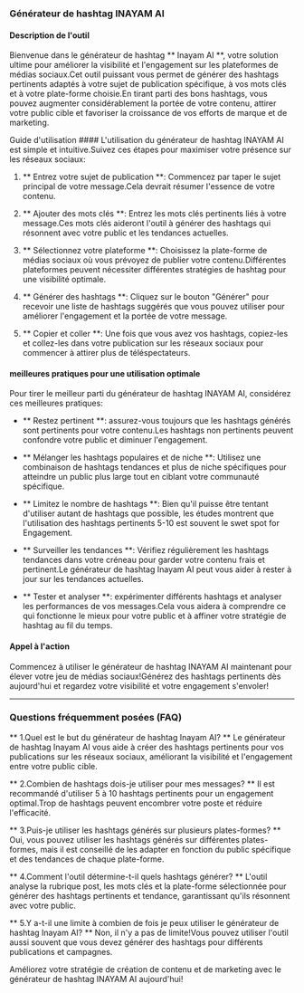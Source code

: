 ### Générateur de hashtag INAYAM AI

#### Description de l'outil
Bienvenue dans le générateur de hashtag ** Inayam AI **, votre solution ultime pour améliorer la visibilité et l'engagement sur les plateformes de médias sociaux.Cet outil puissant vous permet de générer des hashtags pertinents adaptés à votre sujet de publication spécifique, à vos mots clés et à votre plate-forme choisie.En tirant parti des bons hashtags, vous pouvez augmenter considérablement la portée de votre contenu, attirer votre public cible et favoriser la croissance de vos efforts de marque et de marketing.

Guide d'utilisation ####
L'utilisation du générateur de hashtag INAYAM AI est simple et intuitive.Suivez ces étapes pour maximiser votre présence sur les réseaux sociaux:

1. ** Entrez votre sujet de publication **: Commencez par taper le sujet principal de votre message.Cela devrait résumer l'essence de votre contenu.

2. ** Ajouter des mots clés **: Entrez les mots clés pertinents liés à votre message.Ces mots clés aideront l'outil à générer des hashtags qui résonnent avec votre public et les tendances actuelles.

3. ** Sélectionnez votre plateforme **: Choisissez la plate-forme de médias sociaux où vous prévoyez de publier votre contenu.Différentes plateformes peuvent nécessiter différentes stratégies de hashtag pour une visibilité optimale.

4. ** Générer des hashtags **: Cliquez sur le bouton "Générer" pour recevoir une liste de hashtags suggérés que vous pouvez utiliser pour améliorer l'engagement et la portée de votre message.

5. ** Copier et coller **: Une fois que vous avez vos hashtags, copiez-les et collez-les dans votre publication sur les réseaux sociaux pour commencer à attirer plus de téléspectateurs.

#### meilleures pratiques pour une utilisation optimale
Pour tirer le meilleur parti du générateur de hashtag INAYAM AI, considérez ces meilleures pratiques:

- ** Restez pertinent **: assurez-vous toujours que les hashtags générés sont pertinents pour votre contenu.Les hashtags non pertinents peuvent confondre votre public et diminuer l'engagement.

- ** Mélanger les hashtags populaires et de niche **: Utilisez une combinaison de hashtags tendances et plus de niche spécifiques pour atteindre un public plus large tout en ciblant votre communauté spécifique.

- ** Limitez le nombre de hashtags **: Bien qu'il puisse être tentant d'utiliser autant de hashtags que possible, les études montrent que l'utilisation des hashtags pertinents 5-10 est souvent le swet spot for Engagement.

- ** Surveiller les tendances **: Vérifiez régulièrement les hashtags tendances dans votre créneau pour garder votre contenu frais et pertinent.Le générateur de hashtag Inayam AI peut vous aider à rester à jour sur les tendances actuelles.

- ** Tester et analyser **: expérimenter différents hashtags et analyser les performances de vos messages.Cela vous aidera à comprendre ce qui fonctionne le mieux pour votre public et à affiner votre stratégie de hashtag au fil du temps.

#### Appel à l'action
Commencez à utiliser le générateur de hashtag INAYAM AI maintenant pour élever votre jeu de médias sociaux!Générez des hashtags pertinents dès aujourd'hui et regardez votre visibilité et votre engagement s'envoler!

---

### Questions fréquemment posées (FAQ)

** 1.Quel est le but du générateur de hashtag Inayam AI? **
Le générateur de hashtag Inayam AI vous aide à créer des hashtags pertinents pour vos publications sur les réseaux sociaux, améliorant la visibilité et l'engagement entre votre public cible.

** 2.Combien de hashtags dois-je utiliser pour mes messages? **
Il est recommandé d'utiliser 5 à 10 hashtags pertinents pour un engagement optimal.Trop de hashtags peuvent encombrer votre poste et réduire l'efficacité.

** 3.Puis-je utiliser les hashtags générés sur plusieurs plates-formes? **
Oui, vous pouvez utiliser les hashtags générés sur différentes plates-formes, mais il est conseillé de les adapter en fonction du public spécifique et des tendances de chaque plate-forme.

** 4.Comment l'outil détermine-t-il quels hashtags générer? **
L'outil analyse la rubrique post, les mots clés et la plate-forme sélectionnée pour générer des hashtags pertinents et tendance, garantissant qu'ils résonnent avec votre public.

** 5.Y a-t-il une limite à combien de fois je peux utiliser le générateur de hashtag Inayam AI? **
Non, il n'y a pas de limite!Vous pouvez utiliser l'outil aussi souvent que vous devez générer des hashtags pour différents publications et campagnes.

Améliorez votre stratégie de création de contenu et de marketing avec le générateur de hashtag INAYAM AI aujourd'hui!